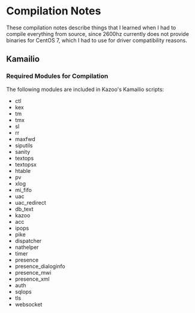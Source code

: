 # Compilation Notes
These compilation notes describe things that I learned when I had to compile everything from source, since 2600hz 
currently does not provide binaries for CentOS 7, which I had to use for driver compatibility reasons.

## Kamailio
### Required Modules for Compilation
The following modules are included in Kazoo's Kamailio scripts:
- ctl
- kex
- tm
- tmx
- sl
- rr
- maxfwd
- siputils
- sanity
- textops
- textopsx
- htable
- pv
- xlog
- mi_fifo
- uac
- uac_redirect
- db_text
- kazoo
- acc
- ipops
- pike
- dispatcher
- nathelper
- timer
- presence
- presence_dialoginfo
- presence_mwi
- presence_xml
- auth
- sqlops
- tls
- websocket
